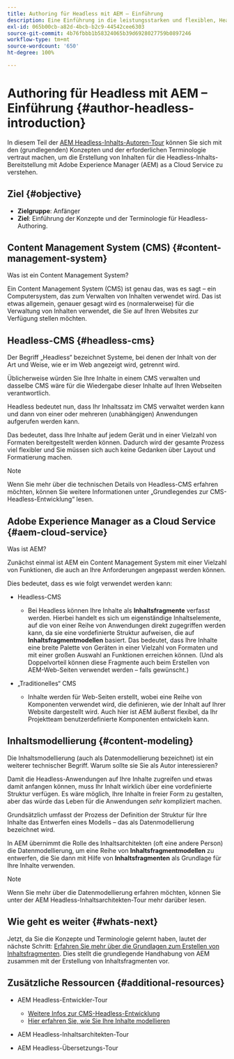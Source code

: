 ```yaml
---
title: Authoring für Headless mit AEM – Einführung
description: Eine Einführung in die leistungsstarken und flexiblen, Headless-Funktionen von Adobe Experience Manager as a Cloud Service und die Erstellung von Inhalten für Ihr Projekt.
exl-id: 065b00cb-a82d-4bcb-b2c9-44542cee6303
source-git-commit: 4b76fbbb1b58324065b39d6928027759b0897246
workflow-type: tm+mt
source-wordcount: '650'
ht-degree: 100%

---
```


# Authoring für Headless mit AEM – Einführung {#author-headless-introduction}

In diesem Teil der [AEM Headless-Inhalts-Autoren-Tour](overview.md) können Sie sich mit den (grundlegenden) Konzepten und der erforderlichen Terminologie vertraut machen, um die Erstellung von Inhalten für die Headless-Inhalts-Bereitstellung mit Adobe Experience Manager (AEM) as a Cloud Service zu verstehen.

## Ziel {#objective}

* **Zielgruppe**: Anfänger
* **Ziel**: Einführung der Konzepte und der Terminologie für Headless-Authoring.

## Content Management System (CMS) {#content-management-system}

Was ist ein Content Management System?

Ein Content Management System (CMS) ist genau das, was es sagt – ein Computersystem, das zum Verwalten von Inhalten verwendet wird. Das ist etwas allgemein, genauer gesagt wird es (normalerweise) für die Verwaltung von Inhalten verwendet, die Sie auf Ihren Websites zur Verfügung stellen möchten.

## Headless-CMS {#headless-cms}

Der Begriff „Headless“ bezeichnet Systeme, bei denen der Inhalt von der Art und Weise, wie er im Web angezeigt wird, getrennt wird.

Üblicherweise würden Sie Ihre Inhalte in einem CMS verwalten und dasselbe CMS wäre für die Wiedergabe dieser Inhalte auf Ihren Webseiten verantwortlich.

Headless bedeutet nun, dass Ihr Inhaltssatz im CMS verwaltet werden kann und dann von einer oder mehreren (unabhängigen) Anwendungen aufgerufen werden kann.

Das bedeutet, dass Ihre Inhalte auf jedem Gerät und in einer Vielzahl von Formaten bereitgestellt werden können. Dadurch wird der gesamte Prozess viel flexibler und Sie müssen sich auch keine Gedanken über Layout und Formatierung machen.

>[!NOTE]
>
>Wenn Sie mehr über die technischen Details von Headless-CMS erfahren möchten, können Sie weitere Informationen unter „Grundlegendes zur CMS-Headless-Entwicklung“ lesen.

## Adobe Experience Manager as a Cloud Service {#aem-cloud-service}

Was ist AEM?

Zunächst einmal ist AEM ein Content Management System mit einer Vielzahl von Funktionen, die auch an Ihre Anforderungen angepasst werden können.

Dies bedeutet, dass es wie folgt verwendet werden kann:

* Headless-CMS
   * Bei Headless können Ihre Inhalte als **Inhaltsfragmente** verfasst werden.
Hierbei handelt es sich um eigenständige Inhaltselemente, auf die von einer Reihe von Anwendungen direkt zugegriffen werden kann, da sie eine vordefinierte Struktur aufweisen, die auf **Inhaltsfragmentmodellen** basiert.
Das bedeutet, dass Ihre Inhalte eine breite Palette von Geräten in einer Vielzahl von Formaten und mit einer großen Auswahl an Funktionen erreichen können.
(Und als Doppelvorteil können diese Fragmente auch beim Erstellen von AEM-Web-Seiten verwendet werden – falls gewünscht.)

* „Traditionelles“ CMS
   * Inhalte werden für Web-Seiten erstellt, wobei eine Reihe von Komponenten verwendet wird, die definieren, wie der Inhalt auf Ihrer Website dargestellt wird. Auch hier ist AEM äußerst flexibel, da Ihr Projektteam benutzerdefinierte Komponenten entwickeln kann.

## Inhaltsmodellierung {#content-modeling}

Die Inhaltsmodellierung (auch als Datenmodellierung bezeichnet) ist ein weiterer technischer Begriff. Warum sollte sie Sie als Autor interessieren?

Damit die Headless-Anwendungen auf Ihre Inhalte zugreifen und etwas damit anfangen können, muss Ihr Inhalt wirklich über eine vordefinierte Struktur verfügen. Es wäre möglich, Ihre Inhalte in freier Form zu gestalten, aber das würde das Leben für die Anwendungen *sehr* kompliziert machen.

Grundsätzlich umfasst der Prozess der Definition der Struktur für Ihre Inhalte das Entwerfen eines Modells – das als Datenmodellierung bezeichnet wird.

In AEM übernimmt die Rolle des Inhaltsarchitekten (oft eine andere Person) die Datenmodellierung, um eine Reihe von **Inhaltsfragmentmodellen** zu entwerfen, die Sie dann mit Hilfe von **Inhaltsfragmenten** als Grundlage für Ihre Inhalte verwenden.

>[!NOTE]
>
>Wenn Sie mehr über die Datenmodellierung erfahren möchten, können Sie unter der AEM Headless-Inhaltsarchitekten-Tour mehr darüber lesen.

## Wie geht es weiter {#whats-next}

Jetzt, da Sie die Konzepte und Terminologie gelernt haben, lautet der nächste Schritt: [Erfahren Sie mehr über die Grundlagen zum Erstellen von Inhaltsfragmenten](basics.md). Dies stellt die grundlegende Handhabung von AEM zusammen mit der Erstellung von Inhaltsfragmenten vor.

## Zusätzliche Ressourcen {#additional-resources}

* AEM Headless-Entwickler-Tour
   * [Weitere Infos zur CMS-Headless-Entwicklung](/help/journey-headless/developer/learn-about.md)
   * [Hier erfahren Sie, wie Sie Ihre Inhalte modellieren](/help/journey-headless/developer/model-your-content.md)

* AEM Headless-Inhaltsarchitekten-Tour

* AEM Headless-Übersetzungs-Tour
